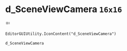 # d_SceneViewCamera `16x16`
<img src="/img/d_SceneViewCamera.png" width=16 height=16>

``` CSharp
EditorGUIUtility.IconContent("d_SceneViewCamera")
```
```
d_SceneViewCamera
```
